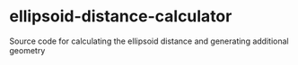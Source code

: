 # ellipsoid-distance-calculator
Source code for calculating the ellipsoid distance and generating additional geometry
